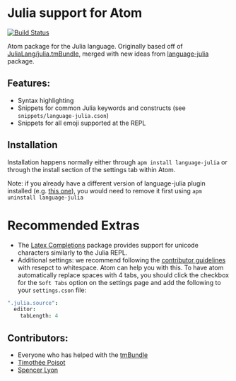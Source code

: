 # Julia support for Atom

[![Build Status](https://travis-ci.org/JuliaLang/atom-language-julia.svg?branch=master)](https://travis-ci.org/JuliaLang/atom-language-julia)

Atom package for the Julia language. Originally based off of [JuliaLang/julia.tmBundle](https://github.com/JuliaLang/Julia.tmbundle), merged with new ideas from [language-julia](https://github.com/tpoisot/language-julia/blob/master/README.md) package.

## Features:

- Syntax highlighting
- Snippets for common Julia keywords and constructs (see `snippets/language-julia.cson`)
- Snippets for all emoji supported at the REPL

## Installation

Installation happens normally either through `apm install language-julia` or through the install section of the settings tab within Atom.

Note: if you already have a different version of language-julia plugin installed (e.g. [this one](https://github.com/tpoisot/language-julia)), you would need to remove it first using `apm uninstall language-julia`

# Recommended Extras

* The [Latex Completions](https://github.com/JunoLab/atom-latex-completions)
  package provides support for unicode characters similarly to the Julia REPL.
* Additional settings: we recommend following the [contributor guidelines](https://github.com/JuliaLang/julia/blob/b414076bc4e9b77f983524540f0d8ad9498f1aa1/CONTRIBUTING.md#general-formatting-guidelines-for-julia-code-contributions) with resepct to whitespace. Atom can help you with this. To have atom automatically replace spaces with 4 tabs, you should click the checkbox for the `Soft Tabs` option on the settings page and add the following to your `settings.cson` file:

```coffeescript
".julia.source":
  editor:
    tabLength: 4
```

## Contributors:

- Everyone who has helped with the [tmBundle](https://github.com/JuliaLang/Julia.tmbundle)
- [Timothée Poisot](mailto:tim@poisotlab.io "tim@poisotlab.io")
- [Spencer Lyon](mailto:spencer.lyon@stern.nyu.edu "spencer.lyon@stern.nyu.edu")
